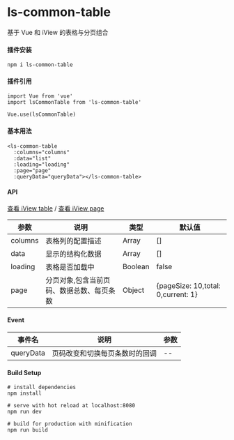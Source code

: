 # ls-common-table
基于 Vue 和 iView 的表格与分页组合

#### 插件安装

    npm i ls-common-table

#### 插件引用

    import Vue from 'vue'
    import lsCommonTable from 'ls-common-table'
    
    Vue.use(lsCommonTable)

#### 基本用法

    <ls-common-table
      :columns="columns"
      :data="list"
      :loading="loading"
      :page="page"
      :queryData="queryData"></ls-common-table>

#### API

[查看 iView table](https://www.iviewui.com/components/table) / [查看 iView page](https://www.iviewui.com/components/table)

参数 | 说明 | 类型 | 默认值
---  |---   | ---  | ---
columns | 表格列的配置描述 | Array | []
data | 显示的结构化数据 | Array | []
loading | 表格是否加载中 | Boolean | false
page | 分页对象,包含当前页码、数据总数、每页条数 | Object | {pageSize: 10,total: 0,current: 1}

#### Event

事件名 | 说明 | 参数
---    | ---  | ---
queryData | 页码改变和切换每页条数时的回调 | --

#### Build Setup

    # install dependencies
    npm install
    
    # serve with hot reload at localhost:8080
    npm run dev
    
    # build for production with minification
    npm run build